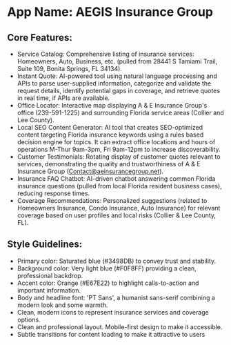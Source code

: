 # **App Name**: AEGIS Insurance Group

## Core Features:

- Service Catalog: Comprehensive listing of insurance services: Homeowners, Auto, Business, etc. (pulled from 28441 S Tamiami Trail, Suite 109, Bonita Springs, FL 34134).
- Instant Quote: AI-powered tool using natural language processing and APIs to parse user-supplied information, categorize and validate the request details, identify potential gaps in coverage, and retrieve quotes in real time, if APIs are available.
- Office Locator: Interactive map displaying A & E Insurance Group's office (239-591-1225) and surrounding Florida service areas (Collier and Lee County).
- Local SEO Content Generator: AI tool that creates SEO-optimized content targeting Florida insurance keywords using a rules based decision engine for topics. It can extract office locations and hours of operations M-Thur 9am-3pm, Fri 9am-12pm to increase discoverability.
- Customer Testimonials: Rotating display of customer quotes relevant to services, demonstrating the quality and trustworthiness of A & E Insurance Group (Contact@aeinsurancegroup.net).
- Insurance FAQ Chatbot: AI-driven chatbot answering common Florida insurance questions (pulled from local Florida resident business cases), reducing response times.
- Coverage Recommendations: Personalized suggestions (related to Homeowners Insurance, Condo Insurance, Auto Insurance) for relevant coverage based on user profiles and local risks (Collier & Lee County, FL).

## Style Guidelines:

- Primary color: Saturated blue (#3498DB) to convey trust and stability. 
- Background color: Very light blue (#F0F8FF) providing a clean, professional backdrop.
- Accent color: Orange (#E67E22) to highlight calls-to-action and important information.
- Body and headline font: 'PT Sans', a humanist sans-serif combining a modern look and some warmth.
- Clean, modern icons to represent insurance services and coverage options.
- Clean and professional layout. Mobile-first design to make it accessible.
- Subtle transitions for content loading to make it attractive to users